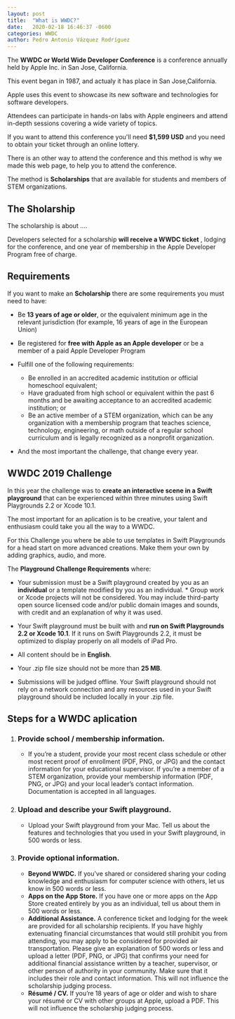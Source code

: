 ```yaml
---
layout: post
title:  "What is WWDC?"
date:   2020-02-18 16:46:37 -0600
categories: WWDC
author: Pedro Antonio Vázquez Rodríguez
---
```


The **WWDC or World Wide Developer Conference** is a conference annually held by Apple Inc. in San Jose, California.

This event began in 1987, and actualy it has place in San Jose,California.

Apple uses this event to showcase its new software and technologies for software developers.

Attendees can participate in hands-on labs with Apple engineers and attend in-depth sessions covering a wide variety of topics.

If you want to attend this conference you'll need **$1,599 USD** and you need to obtain your ticket through an online lottery.

There is an other way to attend the conference and this method is why we made this web page, to help you to attend the conference.

The method is **Scholarships** that are available for students and members of STEM organizations. 


## The Sholarship 
The scholarship is about ....

Developers selected for a scholarship **will receive a WWDC ticket** , lodging for the conference, and one year of membership in the Apple Developer Program free of charge.

## Requirements

If you want to make an **Scholarship** there are some requirements you must need to have:

* Be **13 years of age or older**, or the equivalent minimum age in the relevant jurisdiction (for example, 16 years of age in the European Union)
  
* Be registered for **free with Apple as an Apple developer** or be a member of a paid Apple Developer Program
  
* Fulfill one of the following requirements:
    * Be enrolled in an accredited academic institution or official homeschool equivalent;
    * Have graduated from high school or equivalent within the past 6 months and be awaiting acceptance to an accredited academic institution; or
    * Be an active member of a STEM organization, which can be any organization with a membership program that teaches science, technology, engineering, or math outside of a regular school curriculum and is legally recognized as a nonprofit organization.
  
* And the most important the challenge, that change every year.
  
## WWDC 2019 Challenge

In this year the challenge was to **create an interactive scene in a Swift playground** that can be experienced within three minutes using Swift Playgrounds 2.2 or Xcode 10.1. 

The most important for an aplication is to be creative, your talent and enthusiasm could take you all the way to a WWDC. 

For this Challenge you where be able to use templates in Swift Playgrounds for a head start on more advanced creations. Make them your own by adding graphics, audio, and more.

The **Playground Challenge Requirements** where:
* Your submission must be a Swift playground created by you as an **individual** or a template modified by you as an individual. * Group work or Xcode projects will not be considered. You may include third-party open source licensed code and/or public domain images and sounds, with credit and an explanation of why it was used.
  
* Your Swift playground must be built with and **run on Swift Playgrounds 2.2 or Xcode 10.1**. If it runs on Swift Playgrounds 2.2, it must be optimized to display properly on all models of iPad Pro.
  
* All content should be in **English**.
  
* Your .zip file size should not be more than **25 MB**.
  
* Submissions will be judged offline. Your Swift playground should not rely on a network connection and any resources used in your Swift playground should be included locally in your .zip file.


## Steps for a WWDC aplication 

1. ### Provide school / membership information.
   * If you’re a student, provide your most recent class schedule or other most recent proof of enrollment (PDF, PNG, or JPG) and the contact information for your educational supervisor. If you’re a member of a STEM organization, provide your membership information (PDF, PNG, or JPG) and your local leader’s contact information. Documentation is accepted in all languages.

2. ### Upload and describe your Swift playground.
    * Upload your Swift playground from your Mac. Tell us about the features and technologies that you used in your Swift playground, in 500 words or less.

3. ### Provide optional information.
   
    * **Beyond WWDC.** If you've shared or considered sharing your coding knowledge and enthusiasm for computer science with others, let us know in 500 words or less.
   * **Apps on the App Store.** If you have one or more apps on the App Store created entirely by you as an individual, tell us about them in 500 words or less.
   * **Additional Assistance.** A conference ticket and lodging for the week are provided for all scholarship recipients. If you have highly extenuating financial circumstances that would still prohibit you from attending, you may apply to be considered for provided air transportation. Please give an explanation of 500 words or less and upload a letter (PDF, PNG, or JPG) that confirms your need for additional financial assistance written by a teacher, supervisor, or other person of authority in your community. Make sure that it includes their role and contact information. This will not influence the scholarship judging process.
   * **Résumé / CV.** If you’re 18 years of age or older and wish to share your résumé or CV with other groups at Apple, upload a PDF. This will not influence the scholarship judging process.